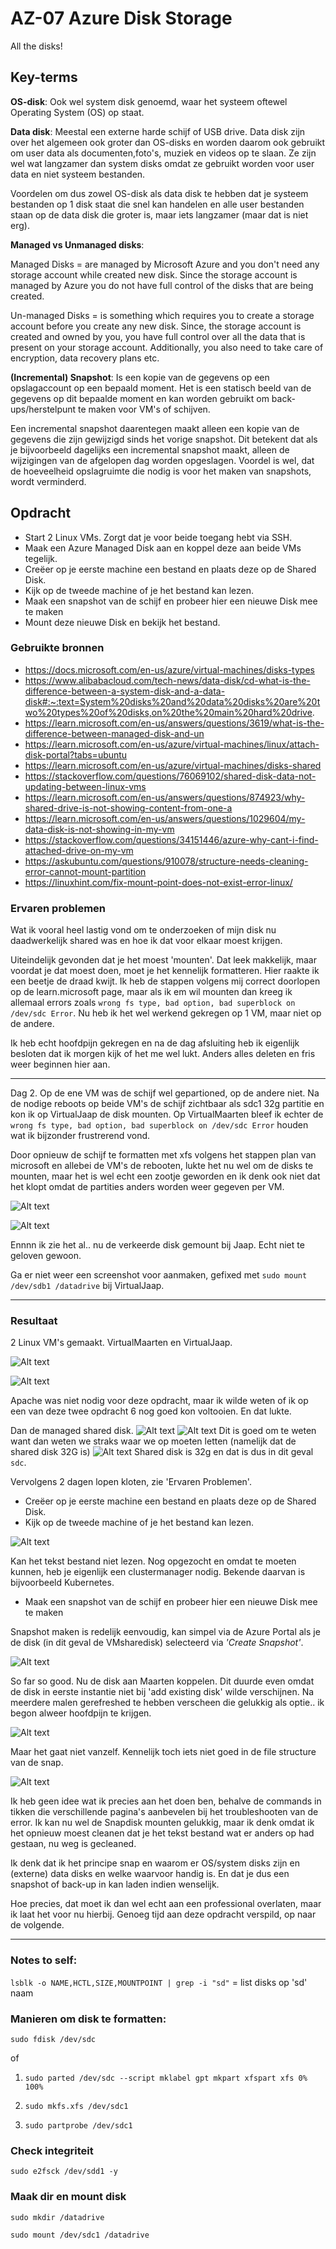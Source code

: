 # AZ-07 Azure Disk Storage
All the disks!

## Key-terms
**OS-disk**: Ook wel system disk genoemd, waar het systeem oftewel Operating System (OS) op staat.

**Data disk**: Meestal een externe harde schijf of USB drive. Data disk zijn over het algemeen ook groter dan OS-disks en worden daarom ook gebruikt om user data als documenten,foto's, muziek en videos op te slaan. Ze zijn wel wat langzamer dan system disks omdat ze gebruikt worden voor user data en niet systeem bestanden. 

Voordelen om dus zowel OS-disk als data disk te hebben dat je systeem bestanden op 1 disk staat die snel kan handelen en alle user bestanden staan op de data disk die groter is, maar iets langzamer (maar dat is niet erg). 

**Managed vs Unmanaged disks**:

Managed Disks = are managed by Microsoft Azure and you don't need any storage account while created new disk. Since the storage account is managed by Azure you do not have full control of the disks that are being created.

Un-managed Disks = is something which requires you to create a storage account before you create any new disk. Since, the storage account is created and owned by you, you have full control over all the data that is present on your storage account. Additionally, you also need to take care of encryption, data recovery plans etc.


**(Incremental) Snapshot**:
Is een kopie van de gegevens op een opslagaccount op een bepaald moment. Het is een statisch beeld van de gegevens op dit bepaalde moment en kan worden gebruikt om back-ups/herstelpunt te maken voor VM's of schijven.

Een incremental snapshot daarentegen maakt alleen een kopie van de gegevens die zijn gewijzigd sinds het vorige snapshot. Dit betekent dat als je bijvoorbeeld dagelijks een incremental snapshot maakt, alleen de wijzigingen van de afgelopen dag worden opgeslagen. Voordel is wel, dat de hoeveelheid opslagruimte die nodig is voor het maken van snapshots, wordt verminderd.


## Opdracht
- Start 2 Linux VMs. Zorgt dat je voor beide toegang hebt via SSH.
- Maak een Azure Managed Disk aan en koppel deze aan beide VMs tegelijk.
- Creëer op je eerste machine een bestand en plaats deze op de Shared Disk.
- Kijk op de tweede machine of je het bestand kan lezen.
- Maak een snapshot van de schijf en probeer hier een nieuwe Disk mee te maken
- Mount deze nieuwe Disk en bekijk het bestand. 



### Gebruikte bronnen
- https://docs.microsoft.com/en-us/azure/virtual-machines/disks-types
- https://www.alibabacloud.com/tech-news/data-disk/cd-what-is-the-difference-between-a-system-disk-and-a-data-disk#:~:text=System%20disks%20and%20data%20disks%20are%20two%20types%20of%20disks,on%20the%20main%20hard%20drive.
- https://learn.microsoft.com/en-us/answers/questions/3619/what-is-the-difference-between-managed-disk-and-un
- https://learn.microsoft.com/en-us/azure/virtual-machines/linux/attach-disk-portal?tabs=ubuntu
- https://learn.microsoft.com/en-us/azure/virtual-machines/disks-shared
- https://stackoverflow.com/questions/76069102/shared-disk-data-not-updating-between-linux-vms
- https://learn.microsoft.com/en-us/answers/questions/874923/why-shared-drive-is-not-showing-content-from-one-a
- https://learn.microsoft.com/en-us/answers/questions/1029604/my-data-disk-is-not-showing-in-my-vm
- https://stackoverflow.com/questions/34151446/azure-why-cant-i-find-attached-drive-on-my-vm
- https://askubuntu.com/questions/910078/structure-needs-cleaning-error-cannot-mount-partition
- https://linuxhint.com/fix-mount-point-does-not-exist-error-linux/



### Ervaren problemen
Wat ik vooral heel lastig vond om te onderzoeken of mijn disk nu daadwerkelijk shared was en hoe ik dat voor elkaar moest krijgen. 

Uiteindelijk gevonden dat je het moest 'mounten'. Dat leek makkelijk, maar voordat je dat moest doen, moet je het kennelijk formatteren. Hier raakte ik een beetje de draad kwijt. Ik heb de stappen volgens mij correct doorlopen op de learn.microsoft page, maar als ik em wil mounten dan kreeg ik allemaal errors zoals `wrong fs type, bad option, bad superblock on /dev/sdc Error`. Nu heb ik het wel werkend gekregen op 1 VM, maar niet op de andere. 

Ik heb echt hoofdpijn gekregen en na de dag afsluiting heb ik eigenlijk besloten dat ik morgen kijk of het me wel lukt. Anders alles deleten en fris weer beginnen hier aan. 

___
Dag 2. Op de ene VM was de schijf wel gepartioned, op de andere niet. Na de nodige reboots op beide VM's de schijf zichtbaar als sdc1 32g partitie en kon ik op VirtualJaap de disk mounten. Op VirtualMaarten bleef ik echter de `wrong fs type, bad option, bad superblock on /dev/sdc Error` houden wat ik bijzonder frustrerend vond. 

Door opnieuw de schijf te formatten met xfs volgens het stappen plan van microsoft en allebei de VM's de rebooten, lukte het nu wel om de disks te mounten, maar het is wel echt een zootje geworden en ik denk ook niet dat het klopt omdat de partities anders worden weer gegeven per VM. 

![Alt text](../00_includes/AZ-07_mount_jaap.png)

![Alt text](../00_includes/AZ-07_mount_maarten.png)

Ennnn ik zie het al.. nu de verkeerde disk gemount bij Jaap. Echt niet te geloven gewoon. 

Ga er niet weer een screenshot voor aanmaken, gefixed met 
`sudo mount /dev/sdb1 /datadrive` bij VirtualJaap. 

___

### Resultaat
2 Linux VM's gemaakt. VirtualMaarten en VirtualJaap. 

![Alt text](../00_includes/AZ-07_virtualMaarten.png)

![Alt text](../00_includes/AZ-07_virtual_jaap.png)

Apache was niet nodig voor deze opdracht, maar ik wilde weten of ik op een van deze twee opdracht 6 nog goed kon voltooien. En dat lukte. 

 
 Dan de managed shared disk. 
![Alt text](../00_includes/AZ-07_shared-disk-I-think.png)
![Alt text](../00_includes/AZ-07-size-matters.png)
Dit is goed om te weten want dan weten we straks waar we op moeten letten (namelijk dat de shared disk 32G is)
![Alt text](../00_includes/AZ-07-vind-shared-disk.png)
Shared disk is 32g en dat is dus in dit geval `sdc`. 


Vervolgens 2 dagen lopen kloten, zie 'Ervaren Problemen'.

- Creëer op je eerste machine een bestand en plaats deze op de Shared Disk.
- Kijk op de tweede machine of je het bestand kan lezen.

![Alt text](../00_includes/AZ-07_wel_bestand_geen_zicht.png)

Kan het tekst bestand niet lezen. Nog opgezocht en omdat te moeten kunnen, heb je eigenlijk een clustermanager nodig. Bekende daarvan is bijvoorbeeld Kubernetes. 

- Maak een snapshot van de schijf en probeer hier een nieuwe Disk mee te maken

Snapshot maken is redelijk eenvoudig, kan simpel via de Azure Portal als je de disk (in dit geval de VMsharedisk) selecteerd via *'Create Snapshot'*. 

![Alt text](../00_includes/AZ-07_snapsjoerd.png)

So far so good. Nu de disk aan Maarten koppelen. Dit duurde even omdat de disk in eerste instantie niet bij 'add existing disk' wilde verschijnen. Na meerdere malen gerefreshed te hebben verscheen die gelukkig als optie.. ik begon alweer hoofdpijn te krijgen. 

![Alt text](../00_includes/AZ-07_gaat_niet_zomaar.png)

Maar het gaat niet vanzelf. Kennelijk toch iets niet goed in de file structure van de snap. 

![Alt text](../00_includes/AZ-07-noformat.png)

Ik heb geen idee wat ik precies aan het doen ben, behalve de commands in tikken die verschillende pagina's aanbevelen bij het troubleshooten van de error. Ik kan nu wel de Snapdisk mounten gelukkig, maar ik denk omdat ik het opnieuw moest cleanen dat je het tekst bestand wat er anders op had gestaan, nu weg is gecleaned. 

Ik denk dat ik het principe snap en waarom er OS/system disks zijn en (externe) data disks en welke waarvoor handig is. En dat je dus een snapshot of back-up in kan laden indien wenselijk. 

Hoe precies, dat moet ik dan wel echt aan een professional overlaten, maar ik laat het voor nu hierbij. Genoeg tijd aan deze opdracht verspild, op naar de volgende. 





___

### Notes to self:

`lsblk -o NAME,HCTL,SIZE,MOUNTPOINT | grep -i "sd"` = list disks op 'sd' naam

### Manieren om disk te formatten:
`sudo fdisk /dev/sdc`

of

1. `sudo parted /dev/sdc --script mklabel gpt mkpart xfspart xfs 0% 100%`

2. `sudo mkfs.xfs /dev/sdc1`

3. `sudo partprobe /dev/sdc1`

### Check integriteit
`sudo e2fsck /dev/sdd1 -y`

### Maak dir en mount disk
`sudo mkdir /datadrive`

`sudo mount /dev/sdc1 /datadrive`


